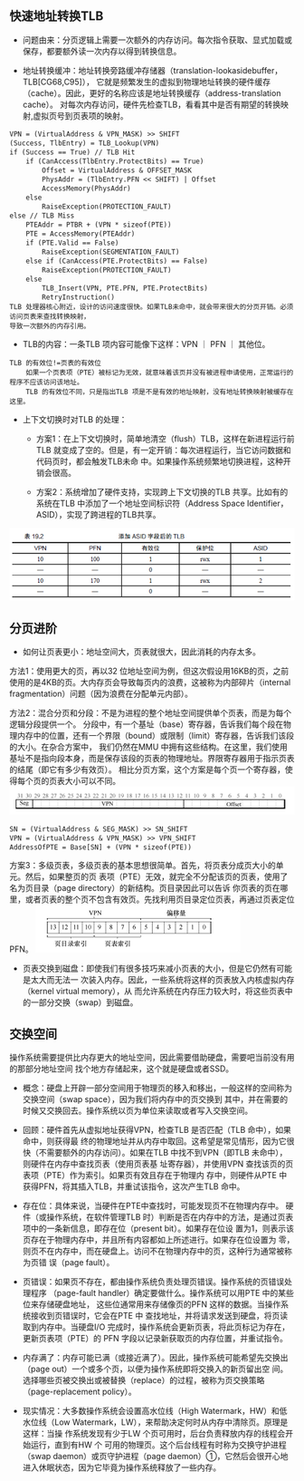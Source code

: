 ## 快速地址转换TLB

* 问题由来：分页逻辑上需要一次额外的内存访问。每次指令获取、显式加载或保存，都要额外读一次内存以得到转换信息。

* 地址转换缓冲：地址转换旁路缓冲存储器（translation-lookasidebuffer，TLB[CG68,C95]），
它就是频繁发生的虚拟到物理地址转换的硬件缓存（cache）。因此，更好的名称应该是地址转换缓存（address-translation cache）。
对每次内存访问，硬件先检查TLB，看看其中是否有期望的转换映射,虚拟页号到页表项的映射。
```
VPN = (VirtualAddress & VPN_MASK) >> SHIFT
(Success, TlbEntry) = TLB_Lookup(VPN)
if (Success == True) // TLB Hit
    if (CanAccess(TlbEntry.ProtectBits) == True)
        Offset = VirtualAddress & OFFSET_MASK
        PhysAddr = (TlbEntry.PFN << SHIFT) | Offset
        AccessMemory(PhysAddr)
    else
        RaiseException(PROTECTION_FAULT)
else // TLB Miss
    PTEAddr = PTBR + (VPN * sizeof(PTE))
    PTE = AccessMemory(PTEAddr)
    if (PTE.Valid == False)
        RaiseException(SEGMENTATION_FAULT)
    else if (CanAccess(PTE.ProtectBits) == False)
        RaiseException(PROTECTION_FAULT)
    else
        TLB_Insert(VPN, PTE.PFN, PTE.ProtectBits)
        RetryInstruction()
TLB 处理器核心附近，设计的访问速度很快。如果TLB未命中，就会带来很大的分页开销。必须访问页表来查找转换映射，
导致一次额外的内存引用。
```     

* TLB的内容：一条TLB 项内容可能像下这样：VPN ｜ PFN ｜ 其他位。
``` 
TLB 的有效位!=页表的有效位
    如果一个页表项（PTE）被标记为无效，就意味着该页并没有被进程申请使用，正常运行的程序不应该访问该地址。
    TLB 的有效位不同，只是指出TLB 项是不是有效的地址映射，没有地址转换映射被缓存在这里。
``` 

* 上下文切换时对TLB 的处理：
    * 方案1：在上下文切换时，简单地清空（flush）TLB，这样在新进程运行前TLB 就变成了空的。但是，有一定开销：每次进程运行，当它访问数据和代码页时，都会触发TLB未命
中。如果操作系统频繁地切换进程，这种开销会很高。

    * 方案2：系统增加了硬件支持，实现跨上下文切换的TLB 共享。比如有的系统在TLB 中添加了一个地址空间标识符（Address Space Identifier，ASID），实现了跨进程的TLB共享。

![avatar](static/1.png)

## 分页进阶

* 如何让页表更小：地址空间大，页表就很大，因此消耗的内存太多。
 
方法1：使用更大的页，再以32 位地址空间为例，但这次假设用16KB的页，之前使用的是4KB的页。大内存页会导致每页内的浪费，这被称为内部碎片（internal
fragmentation）问题（因为浪费在分配单元内部）。

方法2：混合分页和分段：不是为进程的整个地址空间提供单个页表，而是为每个逻辑分段提供一个。
分段中，有一个基址（base）寄存器，告诉我们每个段在物理内存中的位置，还有一个界限（bound）或限制（limit）寄存器，告诉我们该段的大小。在杂合方案中，
我们仍然在MMU 中拥有这些结构。在这里，我们使用基址不是指向段本身，而是保存该段的页表的物理地址。界限寄存器用于指示页表的结尾（即它有多少有效页）。
相比分页方案，这个方案是每个页一个寄存器，使得每个页的页表大小可以不同。
![avatar](static/2.png)
``` 
SN = (VirtualAddress & SEG_MASK) >> SN_SHIFT
VPN = (VirtualAddress & VPN_MASK) >> VPN_SHIFT
AddressOfPTE = Base[SN] + (VPN * sizeof(PTE))
``` 
     
 方案3：多级页表，多级页表的基本思想很简单。首先，将页表分成页大小的单元。然后，如果整页的页
表项（PTE）无效，就完全不分配该页的页表，使用了名为页目录（page directory）的新结构。页目录因此可以告诉
你页表的页在哪里，或者页表的整个页不包含有效页。先找利用页目录定位页表，再通过页表定位PFN。
![avatar](static/3.png)

* 页表交换到磁盘：即使我们有很多技巧来减小页表的大小，但是它仍然有可能是太大而无法一
次装入内存。因此，一些系统将这样的页表放入内核虚拟内存（kernel virtual memory），从
而允许系统在内存压力较大时，将这些页表中的一部分交换（swap）到磁盘。

## 交换空间

操作系统需要提供比内存更大的地址空间，因此需要借助硬盘，需要吧当前没有用的那部分地址空间
找个地方存储起来，这个就是硬盘或者SSD。

* 概念：硬盘上开辟一部分空间用于物理页的移入和移出，一般这样的空间称为交换空间（swap space），因为我们将内存中的页交换到
其中，并在需要的时候又交换回去。操作系统以页为单位来读取或者写入交换空间。

* 回顾：硬件首先从虚拟地址获得VPN，检查TLB 是否匹配（TLB 命中），如果命中，则获得最
终的物理地址并从内存中取回。这希望是常见情形，因为它很快（不需要额外的内存访问）。如果在TLB 中找不到VPN（即TLB 未命中），则硬件在内存中查找页表（使用页表基
址寄存器），并使用VPN 查找该页的页表项（PTE）作为索引。如果页有效且存在于物理内
存中，则硬件从PTE 中获得PFN，将其插入TLB，并重试该指令，这次产生TLB 命中。

* 存在位：具体来说，当硬件在PTE中查找时，可能发现页不在物理内存中。
硬件（或操作系统，在软件管理TLB 时）判断是否在内存中的方法，是通过页表项中的一条新信息，即存在位（present bit）。如果存在位设
置为1，则表示该页存在于物理内存中，并且所有内容都如上所述进行。如果存在位设置为
零，则页不在内存中，而在硬盘上。访问不在物理内存中的页，这种行为通常被称为页错
误（page fault）。

* 页错误：如果页不存在，都由操作系统负责处理页错误。操作系统的页错误处理程序
（page-fault handler）确定要做什么。操作系统可以用PTE 中的某些位来存储硬盘地址，
这些位通常用来存储像页的PFN 这样的数据。当操作系统接收到页错误时，它会在PTE 中
查找地址，并将请求发送到硬盘，将页读取到内存中。当硬盘I/O 完成时，操作系统会更新页表，将此页标记为存在，更新页表项（PTE）的
PFN 字段以记录新获取页的内存位置，并重试指令。

* 内存满了：内存可能已满（或接近满了）。因此，操作系统可能希望先交换出（page out）一个或多个页，以便为操作系统即将交换入的新页留出空
间。选择哪些页被交换出或被替换（replace）的过程，被称为页交换策略（page-replacement
policy）。

* 现实情况：大多数操作系统会设置高水位线（High Watermark，HW）和低水位线（Low Watermark，LW），来帮助决定何时从内存中清除页。原理是这样：当操
作系统发现有少于LW 个页可用时，后台负责释放内存的线程会开始运行，直到有HW 个
可用的物理页。这个后台线程有时称为交换守护进程（swap daemon）或页守护进程（page
daemon）①，它然后会很开心地进入休眠状态，因为它毕竟为操作系统释放了一些内存。


        